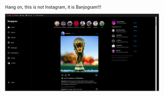 Hang on, this is not Instagram, it is Banjogram!!!


![Banjogram Preview Image](https://github.com/UNYUZIMFURA/Banjogram/blob/main/Screenshot%20from%202023-11-06%2011-52-16.png)
